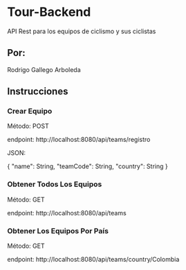 # Tour-Backend
API Rest para los equipos de ciclismo y sus ciclistas

## Por:
Rodrigo Gallego Arboleda

## Instrucciones

### Crear Equipo
Método: POST

endpoint: http://localhost:8080/api/teams/registro

JSON: 

{
    "name": String,
    "teamCode": String,
    "country": String
}

### Obtener Todos Los Equipos
Método: GET

endpoint: http://localhost:8080/api/teams

### Obtener Los Equipos Por País
Método: GET

endpoint: http://localhost:8080/api/teams/country/Colombia
